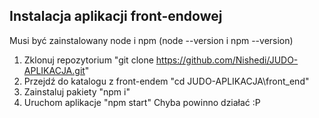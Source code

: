 ## Instalacja aplikacji front-endowej
Musi być zainstalowany node i npm (node --version i npm --version)
1) Zklonuj repozytorium "git clone https://github.com/Nishedi/JUDO-APLIKACJA.git"
2) Przejdź do katalogu z front-endem "cd JUDO-APLIKACJA\front_end"
3) Zainstaluj pakiety "npm i"
4) Uruchom aplikacje "npm start"
Chyba powinno działać :P
